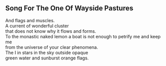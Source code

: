 Song For The One Of Wayside Pastures
------------------------------------
And flags and muscles.  
A current of wonderful cluster  
that does not know why it flows and forms.  
To the monastic naked lemon a boat is not enough to petrify me and keep me  
from the universe of your clear phenomena.  
The I in stars in the sky outside opaque  
green water and sunburst orange flags.  
